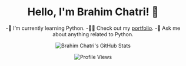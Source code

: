 <div align="center">

# Hello, I'm Brahim Chatri! 👋

-🌱 I’m currently learning Python.
-👨‍💻 Check out my [portfolio](https://github.com/BrahimChatri).
-💬 Ask me about anything related to Python.
  
![Brahim Chatri's GitHub Stats](https://github-readme-stats.vercel.app/api?username=BrahimChatri&show_icons=true&theme=radical)

![Profile Views](https://komarev.com/ghpvc/?username=BrahimChatri)

</div>
